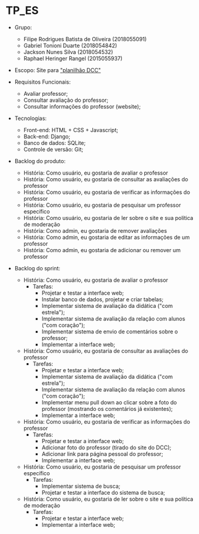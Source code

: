 # TP_ES

* Grupo:
   * Filipe Rodrigues Batista de Oliveira (2018055091)
   * Gabriel Tonioni Duarte (2018054842)
   * Jackson Nunes Silva (2018054532)
   * Raphael Heringer Rangel (2015055937)
* Escopo: Site para ["planilhão DCC"](https://docs.google.com/spreadsheets/d/1b3ZAhH9FYQv4KxN5b-7h_hkhnZd1tILS3Ue60rOGJ-o/edit?usp=drive_web&ouid=107912368015206779024)
* Requisitos Funcionais: 
   * Avaliar professor;
   * Consultar avaliação do professor;
   * Consultar informações do professor (website);
* Tecnologias:
   * Front-end: HTML + CSS + Javascript;
   * Back-end: Django;
   * Banco de dados: SQLite;
   * Controle de versão: Git;

* Backlog do produto:
  * História: Como usuário, eu gostaria de avaliar o professor 
  * História: Como usuário, eu gostaria de consultar as avaliações do professor
  * História: Como usuário, eu gostaria de verificar as informações do professor
  * História: Como usuário, eu gostaria de pesquisar um professor específico
  * História: Como usuário, eu gostaria de ler sobre o site e sua política de moderação
  * História: Como admin, eu gostaria de remover avaliações
  * História: Como admin, eu gostaria de editar as informações de um professor
  * História: Como admin, eu gostaria de adicionar ou remover um professor

* Backlog do sprint:
  * História: Como usuário, eu gostaria de avaliar o professor 
    * Tarefas:
      * Projetar e testar a interface web;
      * Instalar banco de dados, projetar e criar tabelas;
      * Implementar sistema de avaliação da didática ("com estrela"); 
      * Implementar sistema de avaliação da relação com alunos ("com coração"); 
      * Implementar sistema de envio de comentários sobre o professor;
      * Implementar a interface web;
  * História: Como usuário, eu gostaria de consultar as avaliações do professor
    * Tarefas:
      * Projetar e testar a interface web;
      * Implementar sistema de avaliação da didática ("com estrela"); 
      * Implementar sistema de avaliação da relação com alunos ("com coração"); 
      * Implementar menu pull down ao clicar sobre a foto do professor (mostrando os comentários já existentes);
      * Implementar a interface web;
  * História: Como usuário, eu gostaria de verificar as informações do professor
    * Tarefas:
      * Projetar e testar a interface web;
      * Adicionar foto do professor (tirado do site do DCC);
      * Adicionar link para página pessoal do professor;
      * Implementar a interface web;
  * História: Como usuário, eu gostaria de pesquisar um professor específico
    * Tarefas: 
      * Implementar sistema de busca;
      * Projetar e testar a interface do sistema de busca;
  * História: Como usuário, eu gostaria de ler sobre o site e sua política de moderação
    * Tarefas:
      * Projetar e testar a interface web;
      * Implementar a interface web;

